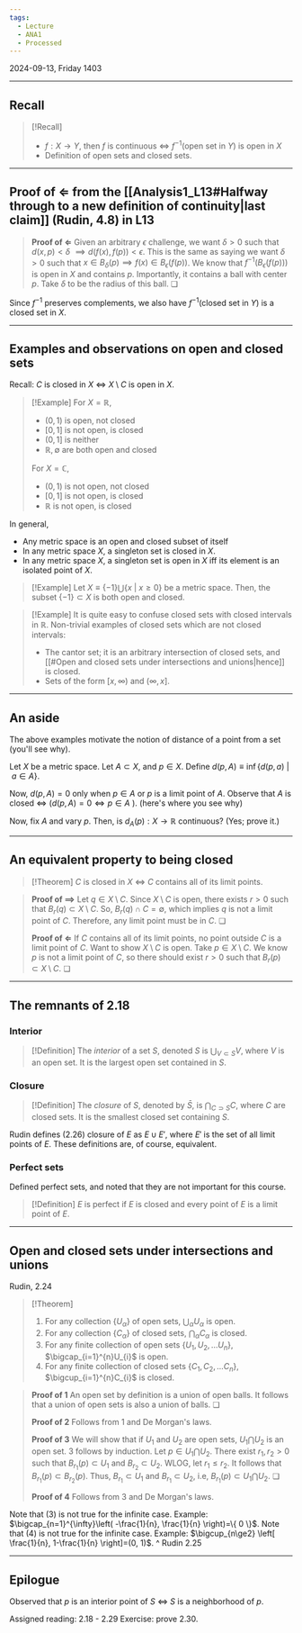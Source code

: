 ```yaml
---
tags:
  - Lecture
  - ANA1
  - Processed
---
```

2024-09-13, Friday
1403

---
## Recall

>[!Recall]
>- $f:X\to Y$, then $f$ is continuous $\iff$ $f^{-1}$(open set in $Y$)  is open in $X$
>- Definition of open sets and closed sets.

---
## Proof of $\Longleftarrow$ from the [[Analysis1_L13#Halfway through to a new definition of continuity|last claim]] (Rudin, 4.8) in L13

>**Proof of $\Longleftarrow$**
>Given an arbitrary $\epsilon$ challenge, we want $\delta>0$ such that $d(x, p)<\delta$ $\implies d(f(x), f(p))<\epsilon$. This is the same as saying we want $\delta>0$ such that $x\in B_{\delta}(p)\implies f(x)\in B_{\epsilon}(f(p))$. 
>We know that $f^{-1}(B_{\epsilon}(f(p)))$ is open in $X$ and contains $p$. Importantly, it contains a ball with center $p$. Take $\delta$ to be the radius of this ball. ❏

Since $f^{-1}$ preserves complements, we also have $f^{-1}$(closed set in $Y$) is a closed set in $X$.  

---
## Examples and observations on open and closed sets

Recall: $C$ is closed in $X$ $\iff$ $X\setminus C$ is open in $X$.

>[!Example]
>For $X=\mathbb{R}$, 
>- $(0, 1)$ is open, not closed
>- $[0, 1]$ is not open, is closed
>- $(0, 1]$ is neither
>- $\mathbb{R}, \emptyset$ are both open and closed
>
>For $X=\mathbb{C}$, 
>- $(0, 1)$ is not open, not closed
>- $[0, 1]$ is not open, is closed
>- $\mathbb{R}$ is not open, is closed
>

In general,
- Any metric space is an open and closed subset of itself
- In any metric space $X$, a singleton set is closed in $X$. 
- In any metric space $X$, a singleton set is open in $X$ iff its element is an isolated point of $X$. 

>[!Example]
>Let $X\equiv \{ -1 \}\bigcup \{ x\ |\ x\ge 0 \}$ be a metric space. Then, the subset $\{ -1 \}\subset X$ is both open and closed.

>[!Example]
>It is quite easy to confuse closed sets with closed intervals in $\mathbb{R}$. Non-trivial examples of closed sets which are not closed intervals:
>- The cantor set; it is an arbitrary intersection of closed sets, and [[#Open and closed sets under intersections and unions|hence]] is closed.
>- Sets of the form $[x, \infty)$ and $(\infty, x]$.

---
## An aside

The above examples motivate the notion of distance of a point from a set (you'll see why).

Let $X$ be a metric space. Let $A\subset X$, and $p\in X$.
Define $d(p, A)\equiv \inf \{ d(p, a)\ |\ a\in A \}$. 

Now, $d(p, A)=0$ only when $p\in A$ or $p$ is a limit point of $A$. 
Observe that
$A$ is closed $\iff$ ($d(p, A)=0\iff p\in A$ ). (here's where you see why)

Now, fix $A$ and vary $p$. Then, is $d_{A}(p):X\to \mathbb{R}$ continuous? (Yes; prove it.)

---
## An equivalent property to being closed

>[!Theorem]
>$C$ is closed in $X$  $\iff$ $C$ contains all of its limit points.

>**Proof of $\implies$**
>Let $q\in X\setminus C$. Since $X\setminus C$ is open, there exists $r>0$ such that $B_{r}(q)\subset X\setminus C$. So,  $B_{r}(q)\cap C=\emptyset$, which implies $q$ is not a limit point of $C$. Therefore, any limit point must be in $C$. ❏
>
>**Proof of $\Longleftarrow$**
>If $C$ contains all of its limit points, no point outside $C$ is a limit point of $C$. Want to show $X\setminus C$ is open. Take $p\in X\setminus C$. We know $p$ is not a limit point of $C$, so there should exist $r>0$ such that $B_{r}(p)\subset X\setminus C$. ❏

---
## The remnants of 2.18

### Interior

>[!Definition]
>The *interior* of a set $S$, denoted $S$  is $\bigcup_{V\subset S}V$, where $V$ is an open set. It is the largest open set contained in $S$.

### Closure

>[!Definition]
>The *closure* of $S$, denoted by $\bar{S}$, is $\bigcap_{C\supset S}C$, where $C$ are closed sets. It is the smallest closed set containing $S$.

Rudin defines (2.26) closure of $E$ as $E\cup E'$, where $E'$ is the set of all limit points of $E$. These definitions are, of course, equivalent.

### Perfect sets

Defined perfect sets, and noted that they are not important for this course.

>[!Definition]
>$E$ is perfect if $E$ is closed and every point of $E$ is a limit point of $E$. 

---
## Open and closed sets under intersections and unions

Rudin, 2.24
>[!Theorem]
>1. For any collection $\{ U_{\alpha} \}$ of open sets, $\bigcup_{\alpha}U_{\alpha}$ is open.
>2. For any collection $\{ C_{\alpha} \}$ of closed sets, $\bigcap_{\alpha}C_{\alpha}$ is closed.
>3. For any finite collection of open sets $\{ U_{1}, U_{2}, \dots U_{n} \}$, $\bigcap_{i=1}^{n}U_{i}$ is open.
>4. For any finite collection of closed sets $\{ C_{1}, C_{2}, \dots C_{n} \}$, $\bigcup_{i=1}^{n}C_{i}$ is closed.

>**Proof of 1** 
>An open set by definition is a union of open balls. It follows that a union of open sets is also a union of balls. ❏
>
>**Proof of 2**
>Follows from 1 and De Morgan's laws.
>
>**Proof of 3**
>We will show that if $U_{1}$ and $U_{2}$ are open sets, $U_{1}\bigcap U_{2}$ is an open set. 3 follows by induction.
>Let $p\in U_{1}\bigcap U_{2}$. There exist $r_{1}, r_{2}>0$ such that $B_{r_{1}}(p)\subset U_{1}$ and $B_{r_{2}}\subset U_{2}$. WLOG, let $r_{1}\le r_{2}$. It follows that $B_{r_{1}}(p)\subset B_{r_{2}}(p)$. Thus, $B_{r_{1}}\subset U_{1}$ and $B_{r_{1}}\subset U_{2}$, i.e, $B_{r_{1}}(p)\subset U_{1}\bigcap U_{2}$. ❏
>
>**Proof of 4**
>Follows from 3 and De Morgan's laws.

Note that (3) is not true for the infinite case. Example: $\bigcap_{n=1}^{\infty}\left( -\frac{1}{n}, \frac{1}{n} \right)=\{ 0 \}$. 
Note that (4) is not true for the infinite case. Example: $\bigcup_{n\ge2} \left[ \frac{1}{n}, 1-\frac{1}{n} \right]=(0, 1)$.
^ Rudin 2.25

---
## Epilogue

Observed that 
$p$ is an interior point of $S$ $\iff$ $S$ is a neighborhood of $p$.

Assigned reading: 2.18 - 2.29
Exercise: prove 2.30.